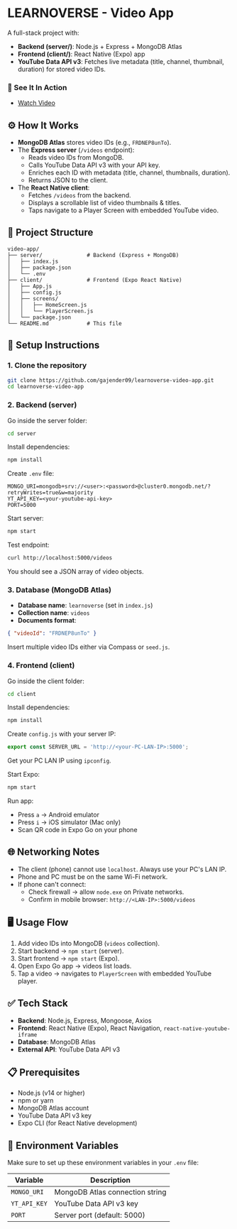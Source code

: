 # LEARNOVERSE - Video App

A full-stack project with:
* **Backend (server/)**: Node.js + Express + MongoDB Atlas
* **Frontend (client/)**: React Native (Expo) app
* **YouTube Data API v3**: Fetches live metadata (title, channel, thumbnail, duration) for stored video IDs.

### 🎥 See It In Action
-  <a href="https://drive.google.com/file/d/1F6GG1A6WvFQgIXjciTCsaWSbO9AdSBHZ/view?usp=sharing" target="_blank">Watch Video</a>

## ⚙️ How It Works

* **MongoDB Atlas** stores video IDs (e.g., `FRDNEP8unTo`).
* The **Express server** (`/videos` endpoint):
  * Reads video IDs from MongoDB.
  * Calls YouTube Data API v3 with your API key.
  * Enriches each ID with metadata (title, channel, thumbnails, duration).
  * Returns JSON to the client.
* The **React Native client**:
  * Fetches `/videos` from the backend.
  * Displays a scrollable list of video thumbnails & titles.
  * Taps navigate to a Player Screen with embedded YouTube video.

## 📂 Project Structure

```
video-app/
├── server/              # Backend (Express + MongoDB)
│   ├── index.js
│   ├── package.json
│   └── .env
├── client/              # Frontend (Expo React Native)
│   ├── App.js
│   ├── config.js
│   ├── screens/
│   │   ├── HomeScreen.js
│   │   └── PlayerScreen.js
│   └── package.json
└── README.md            # This file
```

## 🚀 Setup Instructions

### 1. Clone the repository

```bash
git clone https://github.com/gajender09/learnoverse-video-app.git
cd learnoverse-video-app
```

### 2. Backend (server)

Go inside the server folder:

```bash
cd server
```

Install dependencies:

```bash
npm install
```

Create `.env` file:

```env
MONGO_URI=mongodb+srv://<user>:<password>@cluster0.mongodb.net/?retryWrites=true&w=majority
YT_API_KEY=<your-youtube-api-key>
PORT=5000
```

Start server:

```bash
npm start
```

Test endpoint:

```bash
curl http://localhost:5000/videos
```

You should see a JSON array of video objects.

### 3. Database (MongoDB Atlas)

* **Database name**: `learnoverse` (set in `index.js`)
* **Collection name**: `videos`
* **Documents format**:

```json
{ "videoId": "FRDNEP8unTo" }
```

Insert multiple video IDs either via Compass or `seed.js`.

### 4. Frontend (client)

Go inside the client folder:

```bash
cd client
```

Install dependencies:

```bash
npm install
```

Create `config.js` with your server IP:

```javascript
export const SERVER_URL = 'http://<your-PC-LAN-IP>:5000';
```

Get your PC LAN IP using `ipconfig`. 

Start Expo:

```bash
npm start
```

Run app:
* Press `a` → Android emulator
* Press `i` → iOS simulator (Mac only)
* Scan QR code in Expo Go on your phone

## 🌐 Networking Notes

* The client (phone) cannot use `localhost`. Always use your PC's LAN IP.
* Phone and PC must be on the same Wi-Fi network.
* If phone can't connect:
  * Check firewall → allow `node.exe` on Private networks.
  * Confirm in mobile browser: `http://<LAN-IP>:5000/videos`

## 🖥️ Usage Flow

1. Add video IDs into MongoDB (`videos` collection).
2. Start backend → `npm start` (server).
3. Start frontend → `npm start` (Expo).
4. Open Expo Go app → videos list loads.
5. Tap a video → navigates to `PlayerScreen` with embedded YouTube player.

## ✅ Tech Stack

* **Backend**: Node.js, Express, Mongoose, Axios
* **Frontend**: React Native (Expo), React Navigation, `react-native-youtube-iframe`
* **Database**: MongoDB Atlas
* **External API**: YouTube Data API v3

## 📋 Prerequisites

- Node.js (v14 or higher)
- npm or yarn
- MongoDB Atlas account
- YouTube Data API v3 key
- Expo CLI (for React Native development)

## 🔧 Environment Variables

Make sure to set up these environment variables in your `.env` file:

| Variable | Description |
|----------|-------------|
| `MONGO_URI` | MongoDB Atlas connection string |
| `YT_API_KEY` | YouTube Data API v3 key |
| `PORT` | Server port (default: 5000) |
